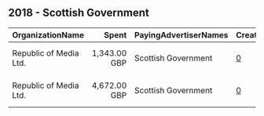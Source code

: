 ## 2018 - Scottish Government 
|OrganizationName|Spent|PayingAdvertiserNames|CreativeUrls|Impressions|Genders|AgeBrackets|CountryCodes|BillingAddresses|CandidateBallotInformation|
|:---|---:|:---|:---|---:|:---|:---|:---|:---|:---|
|Republic of Media Ltd.|1,343.00 GBP|Scottish Government|[0](https://www.snap.com/political-ads/asset/4f42b075eb06213e0fde859cbc14b076e2b850d35a04f594039ddca8bc3913fd?mediaType=mp4)|1,429,115||15-34|united kingdom|"4th Floor, Nova House,Edinburgh,EH3 9QQ,GB"||
|Republic of Media Ltd.|4,672.00 GBP|Scottish Government|[0](https://www.snap.com/political-ads/asset/a0b92b3f1b6c520e886cc17d04cbd4328c74ff7ce6b9af605703bdd0d6815a7b?mediaType=mp4)|7,350,690|||united kingdom|"4th Floor, Nova House,Edinburgh,EH3 9QQ,GB"||
